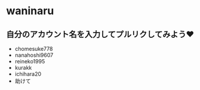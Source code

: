 # waninaru
## 自分のアカウント名を入力してプルリクしてみよう♥

* chomesuke778
* nanahoshi9607
* reineko1995
* kurakk
* ichihara20
* 助けて